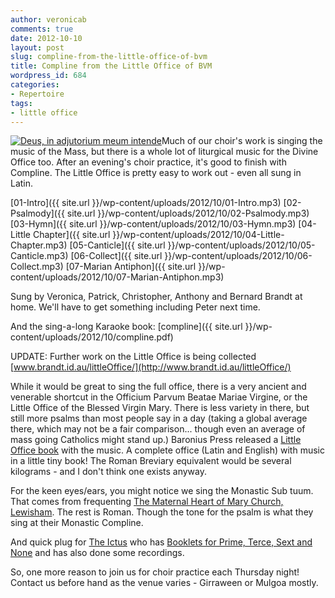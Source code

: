 ```yaml
---
author: veronicab
comments: true
date: 2012-10-10
layout: post
slug: compline-from-the-little-office-of-bvm
title: Compline from the Little Office of BVM
wordpress_id: 684
categories:
- Repertoire
tags:
- little office
---
```


[![Deus, in adjutorium meum intende](http://upload.wikimedia.org/wikipedia/commons/thumb/0/0e/Boucicaut-Meister.jpg/184px-Boucicaut-Meister.jpg)](http://commons.wikimedia.org/wiki/File:Boucicaut-Meister.jpg)Much of our choir's work is singing the music of the Mass, but there is a whole lot of liturgical music for the Divine Office too.  After an evening's choir practice, it's good to finish with Compline.  The Little Office is pretty easy to work out - even all sung in Latin.

[01-Intro]({{ site.url }}/wp-content/uploads/2012/10/01-Intro.mp3)
[02-Psalmody]({{ site.url }}/wp-content/uploads/2012/10/02-Psalmody.mp3)
[03-Hymn]({{ site.url }}/wp-content/uploads/2012/10/03-Hymn.mp3)
[04-Little Chapter]({{ site.url }}/wp-content/uploads/2012/10/04-Little-Chapter.mp3)
[05-Canticle]({{ site.url }}/wp-content/uploads/2012/10/05-Canticle.mp3)
[06-Collect]({{ site.url }}/wp-content/uploads/2012/10/06-Collect.mp3)
[07-Marian Antiphon]({{ site.url }}/wp-content/uploads/2012/10/07-Marian-Antiphon.mp3)

Sung by Veronica, Patrick, Christopher, Anthony and Bernard Brandt at home.  We'll have to get something including Peter next time.

And the sing-a-long Karaoke book:
[compline]({{ site.url }}/wp-content/uploads/2012/10/compline.pdf)

UPDATE: Further work on the Little Office is being collected [www.brandt.id.au/littleOffice/](http://www.brandt.id.au/littleOffice/)

While it would be great to sing the full office, there is a very ancient and venerable shortcut in the Officium Parvum Beatae Mariae Virgine, or the Little Office of the Blessed Virgin Mary.  There is less variety in there, but still more psalms than most people say in a day (taking a global average there, which may not be a fair comparison...  though even an average of mass going Catholics might stand up.)  Baronius Press released a [Little Office book](http://www.baroniuspress.com/book.php?wid=56&bid=47) with the music.  A complete office (Latin and English) with music in a little tiny book!  The Roman Breviary equivalent would be several kilograms - and I don't think one exists anyway.

For the keen eyes/ears, you might notice we sing the Monastic Sub tuum.  That comes from frequenting [The Maternal Heart of Mary Church, Lewisham](http://maternalheart.org).  The rest is Roman.  Though the tone for the psalm is what they sing at their Monastic Compline.

And quick plug for [The Ictus](http://liberreader.wordpress.com) who has [Booklets for Prime, Terce, Sext and None](http://liberreader.wordpress.com/2012/01/27/little-office-booklets-for-prime-terce-sext-and-none/) and has also done some recordings.

So, one more reason to join us for choir practice each Thursday night!  Contact us before hand as the venue varies - Girraween or Mulgoa mostly.
